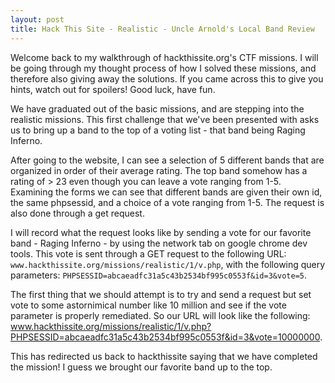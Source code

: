 ```yaml
---
layout: post
title: Hack This Site - Realistic - Uncle Arnold's Local Band Review
---
```


Welcome back to my walkthrough of hackthissite.org's CTF missions. I will be going through my thought process of how I solved these missions, and therefore also giving away the solutions. If you came across this to give you hints, watch out for spoilers! Good luck, have fun.

We have graduated out of the basic missions, and are stepping into the realistic missions. This first challenge that we've been presented with asks us to bring up a band to the top of a voting list - that band being Raging Inferno.

After going to the website, I can see a selection of 5 different bands that are organized in order of their average rating. The top band somehow has a rating of > 23 even though you can leave a vote ranging from 1-5. Examining the forms we can see that different bands are given their own id, the same phpsessid, and a choice of a vote ranging from 1-5. The request is also done through a get request.

I will record what the request looks like by sending a vote for our favorite band - Raging Inferno - by using the network tab on google chrome dev tools. This vote is sent through a GET request to the following URL: `www.hackthissite.org/missions/realistic/1/v.php`, with the following query parameters: `PHPSESSID=abcaeadfc31a5c43b2534bf995c0553f&id=3&vote=5`. 

The first thing that we should attempt is to try and send a request but set vote to some astornimical number like 10 million and see if the vote parameter is properly remediated. So our URL will look like the following: www.hackthissite.org/missions/realistic/1/v.php?PHPSESSID=abcaeadfc31a5c43b2534bf995c0553f&id=3&vote=10000000.

This has redirected us back to hackthissite saying that we have completed the mission! I guess we brought our favorite band up to the top.